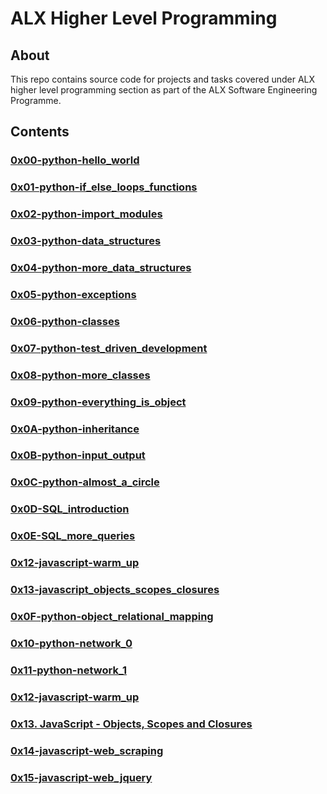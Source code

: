 # ALX Higher Level Programming
## About

This repo contains source code for projects and tasks covered under ALX higher level programming section as part of the ALX Software Engineering Programme.

## Contents

### [0x00-python-hello_world](https://github.com/j88moja-code/alx-higher_level_programming/tree/main/0x00-python-hello_world)
### [0x01-python-if_else_loops_functions](https://github.com/j88moja-code/alx-higher_level_programming/tree/main/0x01-python-if_else_loops_functions)
### [0x02-python-import_modules](https://github.com/j88moja-code/alx-higher_level_programming/tree/main/0x02-python-import_modules)
### [0x03-python-data_structures](https://github.com/j88moja-code/alx-higher_level_programming/tree/main/0x03-python-data_structures)
### [0x04-python-more_data_structures](https://github.com/j88moja-code/alx-higher_level_programming/tree/main/0x04-python-more_data_structures)
### [0x05-python-exceptions](https://github.com/j88moja-code/alx-higher_level_programming/tree/main/0x05-python-exceptions)
### [0x06-python-classes](https://github.com/j88moja-code/alx-higher_level_programming/tree/main/0x06-python-classes)
### [0x07-python-test_driven_development](https://github.com/j88moja-code/alx-higher_level_programming/tree/main/0x07-python-test_driven_development)
### [0x08-python-more_classes](https://github.com/j88moja-code/alx-higher_level_programming/tree/main/0x08-python-more_classes)
### [0x09-python-everything_is_object](https://github.com/j88moja-code/alx-higher_level_programming/tree/main/0x09-python-everything_is_object)
### [0x0A-python-inheritance](https://github.com/j88moja-code/alx-higher_level_programming/tree/main/0x0A-python-inheritance)
### [0x0B-python-input_output](https://github.com/j88moja-code/alx-higher_level_programming/tree/main/0x0B-python-input_output)
### [0x0C-python-almost_a_circle](https://github.com/j88moja-code/alx-higher_level_programming/tree/main/0x0C-python-almost_a_circle)
### [0x0D-SQL_introduction](https://github.com/j88moja-code/alx-higher_level_programming/tree/main/0x0D-SQL_introduction)
### [0x0E-SQL_more_queries](https://github.com/j88moja-code/alx-higher_level_programming/tree/main/0x0E-SQL_more_queries)
### [0x12-javascript-warm_up](https://github.com/j88moja-code/alx-higher_level_programming/tree/main/0x12-javascript-warm_up)
### [0x13-javascript_objects_scopes_closures](https://github.com/j88moja-code/alx-higher_level_programming/tree/main/0x13-javascript_objects_scopes_closures)
### [0x0F-python-object_relational_mapping](https://github.com/j88moja-code/alx-higher_level_programming/tree/main/0x0F-python-object_relational_mapping)
### [0x10-python-network_0](https://github.com/j88moja-code/alx-higher_level_programming/tree/main/0x10-python-network_0)
### [0x11-python-network_1](https://github.com/j88moja-code/alx-higher_level_programming/tree/main/0x11-python-network_1)
### [0x12-javascript-warm_up](https://github.com/j88moja-code/alx-higher_level_programming/tree/main/0x12-javascript-warm_up)
### [0x13. JavaScript - Objects, Scopes and Closures](https://github.com/j88moja-code/alx-higher_level_programming/tree/main/0x13-javascript_objects_scopes_closures)
### [0x14-javascript-web_scraping](https://github.com/j88moja-code/alx-higher_level_programming/tree/main/0x14-javascript-web_scraping)
### [0x15-javascript-web_jquery]()
